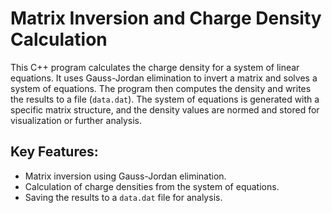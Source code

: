 # Matrix Inversion and Charge Density Calculation

This C++ program calculates the charge density for a system of linear equations. It uses Gauss-Jordan elimination to invert a matrix and solves a system of equations. The program then computes the density and writes the results to a file (`data.dat`). The system of equations is generated with a specific matrix structure, and the density values are normed and stored for visualization or further analysis.

## Key Features:
- Matrix inversion using Gauss-Jordan elimination.
- Calculation of charge densities from the system of equations.
- Saving the results to a `data.dat` file for analysis.
